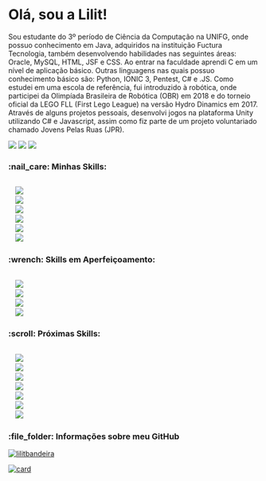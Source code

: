 <h1>Olá, sou a Lilit!</h1>

<p>Sou estudante do 3º período de Ciência da Computação na UNIFG, onde possuo conhecimento em Java, adquiridos na instituição Fuctura Tecnologia, também desenvolvendo habilidades nas seguintes áreas:  Oracle, MySQL, HTML, JSF e CSS. Ao entrar na faculdade aprendi C em um nível de aplicação básico. Outras linguagens nas quais possuo conhecimento básico são: Python, IONIC 3, Pentest, C# e .JS. Como estudei em uma escola de referência, fui introduzido à robótica, onde participei da Olimpíada Brasileira de Robótica (OBR) em 2018 e do torneio oficial da LEGO FLL (First Lego League) na versão Hydro Dinamics em 2017. Através de alguns projetos pessoais, desenvolvi jogos na plataforma Unity utilizando C# e Javascript, assim como fiz parte de um projeto voluntariado chamado Jovens Pelas Ruas (JPR).</p>

<a href="mailto:thhercules2012@gmail.com"><img src="https://img.shields.io/badge/Gmail-D14836?style=for-the-badge&logo=gmail&logoColor=white"/></a>
<a href="https://www.linkedin.com/in/thiago-hercules-2669901ba/"><img src="https://img.shields.io/badge/LinkedIn-0077B5?style=for-the-badge&logo=linkedin&logoColor=white"/></a>
<a href="https://gist.github.com/Thercules"><img src="https://img.shields.io/badge/Follow-100000?style=for-the-badge&logo=github&logoColor=white"/></a>

<h3>:nail_care: Minhas Skills:</h3> 

<code> 
  <img src="https://img.shields.io/badge/Markdown-000000?style=for-the-badge&logo=markdown&logoColor=white"/>
  <img src="https://img.shields.io/badge/HTML5-FF5733?style=for-the-badge&logo=html5&logoColor=white"/> 
  <img src="https://img.shields.io/badge/CSS3-3498DB?style=for-the-badge&logo=css3&logoColor=white"/> 
  <img src="https://img.shields.io/badge/Bootstrap-7D3C98?style=for-the-badge&logo=bootstrap&logoColor=white"/> 
  <img src="https://img.shields.io/badge/JavaScript-F7DF1E?style=for-the-badge&logo=javascript&logoColor=black"/> 
  <img src="https://img.shields.io/badge/Microsoft-666666?style=for-the-badge&logo=microsoft&logoColor=white"/> 
</code>

<h3> :wrench: Skills em Aperfeiçoamento:</h3>

<code>
  <img src="https://img.shields.io/badge/Sass-CC6699?style=for-the-badge&logo=sass&logoColor=white"/>
  <img src="https://img.shields.io/badge/React-20232A?style=for-the-badge&logo=react&logoColor=61DAFB"/>
  <img src="https://img.shields.io/badge/React_Router-CA4245?style=for-the-badge&logo=react-router&logoColor=white"/>
  <img src="https://img.shields.io/badge/jQuery-0769AD?style=for-the-badge&logo=jquery&logoColor=white"/>
</code>

<h3> :scroll: Próximas Skills:</h3>

<code>
  <img src="https://img.shields.io/badge/React_Native-20232A?style=for-the-badge&logo=react&logoColor=61DAFB"/>
  <img src="https://img.shields.io/badge/Angular-DD0031?style=for-the-badge&logo=angular&logoColor=white"/>
  <img src="https://img.shields.io/badge/Node.js-43853D?style=for-the-badge&logo=node.js&logoColor=white"/>
  <img src="https://img.shields.io/badge/Python-14354C?style=for-the-badge&logo=python&logoColor=white"/>
  <img src="https://img.shields.io/badge/Java-ED8B00?style=for-the-badge&logo=java&logoColor=white"/>
  <img src="https://img.shields.io/badge/PHP-777BB4?style=for-the-badge&logo=php&logoColor=white"/>
  <img src="https://img.shields.io/badge/C%23-239120?style=for-the-badge&logo=c-sharp&logoColor=white"/>
</code>

<h3> :file_folder: Informações sobre meu GitHub</h3>

[![lilitbandeira](https://github-readme-stats.vercel.app/api/top-langs/?username=Thercules&hide=html&layout=compact&theme=tokyonight)](https://github.com/Thercules)

[![card](https://github-readme-stats.vercel.app/api?username=Thercules&theme=tokyonight)](https://github.com/Thercules/)
